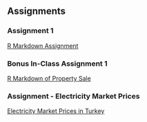 ## Assignments

### Assignment 1
[R Markdown Assignment](https://pjournal.github.io/mef04-cnrucr/Assignment1.html)

### Bonus In-Class Assignment 1
[R Markdown of Property Sale](https://pjournal.github.io/mef04-cnrucr/Bonus_Assignment.html)

### Assignment - Electricity Market Prices
[Electricity Market Prices in Turkey](https://pjournal.github.io/mef04-cnrucr/Assignment_Electricity_Market_Prices.html)
